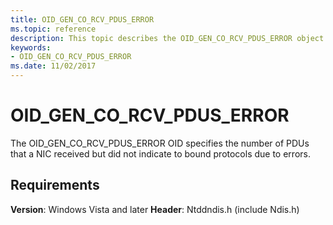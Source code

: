 ```yaml
---
title: OID_GEN_CO_RCV_PDUS_ERROR
ms.topic: reference
description: This topic describes the OID_GEN_CO_RCV_PDUS_ERROR object identifier (OID).
keywords:
- OID_GEN_CO_RCV_PDUS_ERROR
ms.date: 11/02/2017
---
```


# OID_GEN_CO_RCV_PDUS_ERROR

The OID_GEN_CO_RCV_PDUS_ERROR OID specifies the number of PDUs that a NIC received but did not indicate to bound protocols due to errors.

## Requirements

**Version**: Windows Vista and later
**Header**: Ntddndis.h (include Ndis.h)

